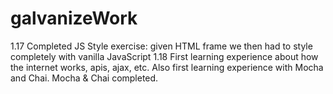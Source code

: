 # galvanizeWork

1.17
Completed JS Style exercise: given HTML frame we then had to style completely with vanilla JavaScript
1.18
First learning experience about how the internet works, apis, ajax, etc. Also first learning experience with Mocha and Chai.
Mocha & Chai completed.